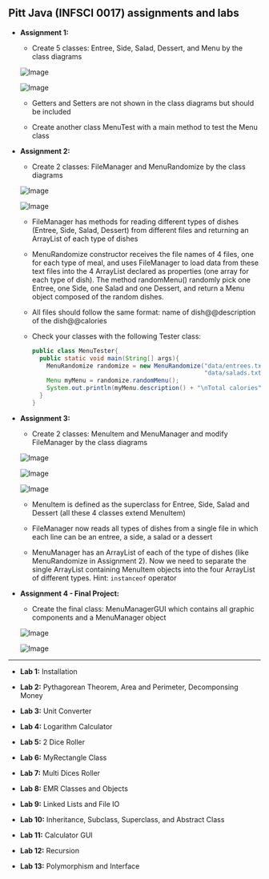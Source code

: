 ## Pitt Java (INFSCI 0017) assignments and labs

- **Assignment 1:**

  - Create 5 classes: Entree, Side, Salad, Dessert, and Menu by the class diagrams
  
  ![Image](images/hw1-1.png)
  
  ![Image](images/hw1-2.png)
  
  - Getters and Setters are not shown in the class diagrams but should be included
  
  - Create another class MenuTest with a main method to test the Menu class

- **Assignment 2:**

  - Create 2 classes: FileManager and MenuRandomize by the class diagrams
  
  ![Image](images/hw2-1.png)
  
  ![Image](images/hw2-2.png)
  
  - FileManager has methods for reading different types of dishes (Entree, Side, Salad, Dessert) from different files and returning an ArrayList of each type of dishes
  
  - MenuRandomize constructor receives the file names of 4 files, one for each type of meal, and uses FileManager to load data from these text files into the 4 ArrayList declared as properties (one array for each type of dish). The method randomMenu() randomly pick one Entree, one Side, one Salad and one Dessert, and return a Menu object composed of the random dishes.
  
  - All files should follow the same format: name of dish@@description of the dish@@calories
  
  - Check your classes with the following Tester class:
  
    ```java
    public class MenuTester{
      public static void main(String[] args){
        MenuRandomize randomize = new MenuRandomize("data/entrees.txt", "data/sides.txt",
                                                    "data/salads.txt", "data/desserts.txt");
        Menu myMenu = randomize.randomMenu();
        System.out.println(myMenu.description() + "\nTotal calories" + myMenu.totalCalories());
      }
    }
    ```

- **Assignment 3:**

  - Create 2 classes: MenuItem and MenuManager and modify FileManager by the class diagrams
  
  ![Image](images/hw3-1.png)
  
  ![Image](images/hw3-2.png)
  
  ![Image](images/hw3-3.png)
  
  - MenuItem is defined as the superclass for Entree, Side, Salad and Dessert (all these 4 classes extend MenuItem)
  
  - FileManager now reads all types of dishes from a single file in which each line can be an entree, a side, a salad or a dessert
  
  - MenuManager has an ArrayList of each of the type of dishes (like MenuRandomize in Assignment 2). Now we need to separate the single ArrayList containing MenuItem objects into the four ArrayList of different types. Hint: ```instanceof``` operator

- **Assignment 4 - Final Project:**

  - Create the final class: MenuManagerGUI which contains all graphic components and a MenuManager object
  
  ![Image](images/hw4-1.png)
  
  ![Image](images/hw4-2.png)

---

- **Lab 1:** Installation

- **Lab 2:** Pythagorean Theorem, Area and Perimeter, Decomponsing Money

- **Lab 3:** Unit Converter

- **Lab 4:** Logarithm Calculator

- **Lab 5:** 2 Dice Roller

- **Lab 6:** MyRectangle Class

- **Lab 7:** Multi Dices Roller

- **Lab 8:** EMR Classes and Objects

- **Lab 9:** Linked Lists and File IO

- **Lab 10:** Inheritance, Subclass, Superclass, and Abstract Class

- **Lab 11:** Calculator GUI

- **Lab 12:** Recursion

- **Lab 13:** Polymorphism and Interface
